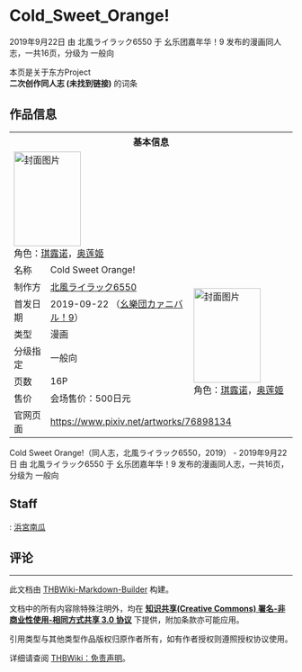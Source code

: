 # Cold_Sweet_Orange!

<!-- source html: G:\repos\THBWiki-Markdown-Builder\THBWikiMarkdown\Temp\main\d\d6\ns0%3ACold_Sweet_Orange%21.html -->

2019年9月22日 由 北風ライラック6550 于 幺乐团嘉年华！9 发布的漫画同人志，一共16页，分级为 一般向

本页是关于东方Project  
 **二次创作同人志 (未找到链接)** 的词条

## 作品信息

<table><tbody><tr><th colspan="3">基本信息</th></tr><tr><td class="cover-artwork-mobile" colspan="2"><a href="./文件-Cold_Sweet_Orange!封面.jpg.md" class="image" title="封面图片"><img alt="封面图片" src="https://upload.thwiki.cc/thumb/5/54/Cold_Sweet_Orange%21%E5%B0%81%E9%9D%A2.jpg/119px-Cold_Sweet_Orange%21%E5%B0%81%E9%9D%A2.jpg" decoding="async" loading="lazy" width="119" height="168" srcset="https://upload.thwiki.cc/thumb/5/54/Cold_Sweet_Orange%21%E5%B0%81%E9%9D%A2.jpg/178px-Cold_Sweet_Orange%21%E5%B0%81%E9%9D%A2.jpg 1.5x, https://upload.thwiki.cc/thumb/5/54/Cold_Sweet_Orange%21%E5%B0%81%E9%9D%A2.jpg/237px-Cold_Sweet_Orange%21%E5%B0%81%E9%9D%A2.jpg 2x" data-file-width="724" data-file-height="1024"></a><div class="cover-char">角色：<a href="./琪露诺.md" title="琪露诺">琪露诺</a>，<a href="./奥莲姬.md" title="奥莲姬">奥莲姬</a></div></td>
</tr><tr><td class="label">名称</td><td colspan="2"> Cold Sweet Orange! </td></tr><tr><td class="label">制作方</td><td><a href="./北風ライラック6550.md" title="北風ライラック6550">北風ライラック6550</a></td><td class="cover-artwork" rowspan="6" style="min-width:168px;"><a href="./文件-Cold_Sweet_Orange!封面.jpg.md" class="image" title="封面图片"><img alt="封面图片" src="https://upload.thwiki.cc/thumb/5/54/Cold_Sweet_Orange%21%E5%B0%81%E9%9D%A2.jpg/119px-Cold_Sweet_Orange%21%E5%B0%81%E9%9D%A2.jpg" decoding="async" loading="lazy" width="119" height="168" srcset="https://upload.thwiki.cc/thumb/5/54/Cold_Sweet_Orange%21%E5%B0%81%E9%9D%A2.jpg/178px-Cold_Sweet_Orange%21%E5%B0%81%E9%9D%A2.jpg 1.5x, https://upload.thwiki.cc/thumb/5/54/Cold_Sweet_Orange%21%E5%B0%81%E9%9D%A2.jpg/237px-Cold_Sweet_Orange%21%E5%B0%81%E9%9D%A2.jpg 2x" data-file-width="724" data-file-height="1024"></a><div class="cover-char">角色：<a href="./琪露诺.md" title="琪露诺">琪露诺</a>，<a href="./奥莲姬.md" title="奥莲姬">奥莲姬</a></div></td>
</tr><tr><td class="label">首发日期</td><td>2019-09-22&#160;（<a href="/展会作品列表?e=%E5%B9%BA%E4%B9%90%E5%9B%A2%E5%98%89%E5%B9%B4%E5%8D%8E%EF%BC%81%239">幺樂団カァニバル！9</a>）</td></tr><tr><td class="label">类型</td><td>漫画</td></tr><tr><td class="label">分级指定</td><td>一般向</td></tr><tr><td class="label">页数</td><td>16P</td></tr><tr><td class="label">售价</td><td>会场售价：500日元</td></tr>
<tr><td class="label">官网页面</td><td colspan="2"><a rel="nofollow" class="external free" href="https://www.pixiv.net/artworks/76898134">https://www.pixiv.net/artworks/76898134</a></td></tr></tbody></table>

Cold Sweet Orange!（同人志，北風ライラック6550，2019） - 2019年9月22日 由 北風ライラック6550 于 幺乐团嘉年华！9 发布的漫画同人志，一共16页，分级为 一般向

## Staff
: [浜宮南瓜](./浜宮南瓜.md)


## 评论




---

此文档由 [THBWiki-Markdown-Builder](https://github.com/Delsin-Yu/THBWiki-Markdown-Builder) 构建。

文档中的所有内容除特殊注明外，均在 [**知识共享(Creative Commons) 署名-非商业性使用-相同方式共享 3.0 协议**](https://creativecommons.org/licenses/by-sa/3.0/deed.zh-hans) 下提供，附加条款亦可能应用。

引用类型与其他类型作品版权归原作者所有，如有作者授权则遵照授权协议使用。

详细请查阅 [THBWiki：免责声明](https://thbwiki.cc/THBWiki:%E5%85%8D%E8%B4%A3%E5%A3%B0%E6%98%8E)。


